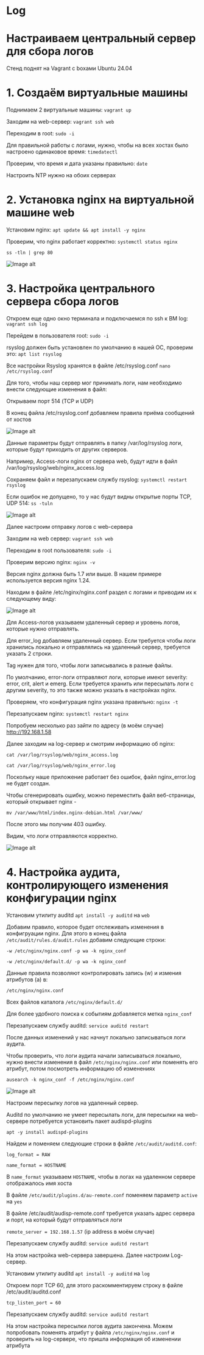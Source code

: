 # Log

# Настраиваем центральный сервер для сбора логов

Стенд поднят на Vagrant с boxами Ubuntu 24.04

# 1. Создаём виртуальные машины

Поднимаем 2 виртуальные машины: `vagrant up`

Заходим на web-сервер: `vagrant ssh web`

Переходим в root: `sudo -i`

Для правильной работы c логами, нужно, чтобы на всех хостах было настроено одинаковое время: `timedatectl`

Проверим, что время и дата указаны правильно: `date`

Настроить NTP нужно на обоих серверах

# 2. Установка nginx на виртуальной машине web

Установим nginx: `apt update && apt install -y nginx`

Проверим, что nginx работает корректно: `systemctl status nginx`

`ss -tln | grep 80`

![Image alt](https://github.com/NikPuskov/Log/blob/main/log1.jpg)

# 3. Настройка центрального сервера сбора логов

Откроем еще одно окно терминала и подключаемся по ssh к ВМ log: `vagrant ssh log`

Перейдем в пользователя root: `sudo -i`

rsyslog должен быть установлен по умолчанию в нашей ОС, проверим это: `apt list rsyslog`

Все настройки Rsyslog хранятся в файле /etc/rsyslog.conf `nano /etc/rsyslog.conf`

Для того, чтобы наш сервер мог принимать логи, нам необходимо внести следующие изменения в файл: 

Открываем порт 514 (TCP и UDP)

В конец файла /etc/rsyslog.conf добавляем правила приёма сообщений от хостов

![Image alt](https://github.com/NikPuskov/Log/blob/main/log2.jpg)

Данные параметры будут отправлять в папку /var/log/rsyslog логи, которые будут приходить от других серверов. 

Например, Access-логи nginx от сервера web, будут идти в файл /var/log/rsyslog/web/nginx_access.log

Сохраняем файл и перезапускаем службу rsyslog: `systemctl restart rsyslog`

Если ошибок не допущено, то у нас будут видны открытые порты TCP, UDP 514: `ss -tuln`

![Image alt](https://github.com/NikPuskov/Log/blob/main/log3.jpg)

Далее настроим отправку логов с web-сервера

Заходим на web сервер: `vagrant ssh web`

Переходим в root пользователя: `sudo -i` 

Проверим версию nginx: `nginx -v`

Версия nginx должна быть 1.7 или выше. В нашем примере используется версия nginx 1.24.

Находим в файле /etc/nginx/nginx.conf раздел с логами и приводим их к следующему виду:

![Image alt](https://github.com/NikPuskov/Log/blob/main/log6.jpg)

Для Access-логов указываем удаленный сервер и уровень логов, которые нужно отправлять. 

Для error_log добавляем удаленный сервер. Если требуется чтобы логи хранились локально и отправлялись на удаленный сервер, требуется указать 2 строки. 	

Tag нужен для того, чтобы логи записывались в разные файлы.

По умолчанию, error-логи отправляют логи, которые имеют severity: error, crit, alert и emerg. Если требуется хранить или пересылать логи с другим severity, то это также можно указать в настройках nginx. 

Проверяем, что конфигурация nginx указана правильно: `nginx -t`

Перезапускаем nginx: `systemctl restart nginx`

Попробуем несколько раз зайти по адресу (в моём случае) http://192.168.1.58

Далее заходим на log-сервер и смотрим информацию об nginx:

`cat /var/log/rsyslog/web/nginx_access.log`

`cat /var/log/rsyslog/web/nginx_error.log` 

Поскольку наше приложение работает без ошибок, файл nginx_error.log не будет создан. 

Чтобы сгенерировать ошибку, можно переместить файл веб-страницы, который открывает nginx - 

`mv /var/www/html/index.nginx-debian.html /var/www/` 

После этого мы получим 403 ошибку.

Видим, что логи отправляются корректно.

![Image alt](https://github.com/NikPuskov/Log/blob/main/log7.jpg)

# 4. Настройка аудита, контролирующего изменения конфигурации nginx

Установим утилиту auditd `apt install -y auditd` на `web`

Добавим правило, которое будет отслеживать изменения в конфигруации nginx. Для этого в конец файла `/etc/audit/rules.d/audit.rules` добавим следующие строки:

`-w /etc/nginx/nginx.conf -p wa -k nginx_conf`

`-w /etc/nginx/default.d/ -p wa -k nginx_conf`

Данные правила позволяют контролировать запись (w) и измения атрибутов (a) в:

`/etc/nginx/nginx.conf`

Всех файлов каталога `/etc/nginx/default.d/`

Для более удобного поиска к событиям добавляется метка `nginx_conf`

Перезапускаем службу auditd: `service auditd restart`

После данных изменений у нас начнут локально записываться логи аудита.

Чтобы проверить, что логи аудита начали записываться локально, нужно внести изменения в файл `/etc/nginx/nginx.conf` или поменять его атрибут, потом посмотреть информацию об изменениях

`ausearch -k nginx_conf -f /etc/nginx/nginx.conf`

![Image alt](https://github.com/NikPuskov/Log/blob/main/log8.jpg)

Настроим пересылку логов на удаленный сервер. 

Auditd по умолчанию не умеет пересылать логи, для пересылки на web-сервере потребуется установить пакет audispd-plugins

`apt -y install audispd-plugins`

Найдем и поменяем следующие строки в файле `/etc/audit/auditd.conf`:

`log_format = RAW`

`name_format = HOSTNAME`

В `name_format` указываем `HOSTNAME`, чтобы в логах на удаленном сервере отображалось имя хоста

В файле `/etc/audit/plugins.d/au-remote.conf` поменяем параметр `active` на `yes`

В файле /etc/audit/audisp-remote.conf требуется указать адрес сервера и порт, на который будут отправляться логи

`remote_server = 192.168.1.57` (ip address в моём случае)

Перезапускаем службу auditd: `service auditd restart`

На этом настройка web-сервера завершена. Далее настроим Log-сервер.

Установим утилиту auditd `apt install -y auditd` на `log`

Откроем порт TCP 60, для этого раскомментируем строку в файле /etc/audit/auditd.conf

`tcp_listen_port = 60`

Перезапускаем службу auditd: `service auditd restart`

На этом настройка пересылки логов аудита закончена. Можем попробовать поменять атрибут у файла `/etc/nginx/nginx.conf` и проверить на log-сервере, что пришла информация об изменении атрибута

